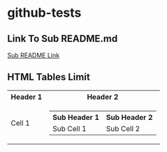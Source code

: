 # github-tests

## Link To Sub README.md

[Sub README Link](https://github.com/TenmaChinen/github-tests/blob/main/folder/README.md)



## HTML Tables Limit

<table>
<tr>
<th>Header 1</th>
<th>Header 2</th>
</tr>

<tr>
<td>Cell 1</td>
<td>

<table>
<tr>
<th>Sub Header 1</th>
<th>Sub Header 2</th>
</tr>

<tr>
<td>Sub Cell 1</td>
<td>Sub Cell 2</td>
</tr>

</table>

</td>
</tr>

</table>